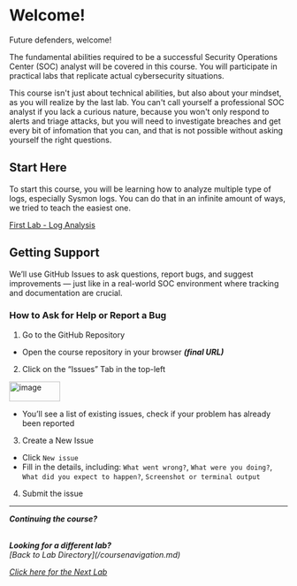 # Welcome!

Future defenders, welcome!

The fundamental abilities required to be a successful Security Operations Center (SOC) analyst will be covered in this course. You will participate in practical labs that replicate actual cybersecurity situations.

This course isn't just about technical abilities, but also about your mindset, as you will realize by the last lab. You can't call yourself a professional SOC analyst if you lack a curious nature, because you won't only respond to alerts and triage attacks, but you will need to investigate breaches and get every bit of infomation that you can, and that is not possible without asking yourself the right questions.

## Start Here
To start this course, you will be learning how to analyze multiple type of logs, especially Sysmon logs. You can do that in an infinite amount of ways, we tried to teach the easiest one.

[First Lab - Log Analysis](/courseFiles/Lab_01-logAnalysis_Basics/logAnalysis_basics.md)

## Getting Support
We’ll use GitHub Issues to ask questions, report bugs, and suggest improvements — just like in a real-world SOC environment where tracking and documentation are crucial.

### How to Ask for Help or Report a Bug
1. Go to the GitHub Repository
- Open the course repository in your browser ***(final URL)***

2. Click on the “Issues” Tab in the top-left

<img width="92" height="36" alt="image" src="https://github.com/user-attachments/assets/147d9dcb-0045-4d39-b797-df6d65353fff" />

- You’ll see a list of existing issues, check if your problem has already been reported


3. Create a New Issue
- Click `New issue`
- Fill in the details, including: `What went wrong?`, `What were you doing?`, `What did you expect to happen?`, `Screenshot or terminal output`

4. Submit the issue




***                                                       



<b><i>Continuing the course?</b>

</br>
<b><i>Looking for a different lab? </b></br> [Back to Lab Directory](/coursenavigation.md)</i>

[Click here for the Next Lab](/courseFiles/Lab_01-logAnalysis_Basics/logAnalysis_basics.md)</i>
